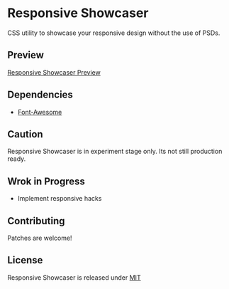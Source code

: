 Responsive Showcaser
====================
  CSS utility to showcase your responsive design without the use of PSDs.

Preview
-------
  [Responsive Showcaser Preview](https://github.com/soundarapandian/responsive-showcaser/blob/master/demo/images/showcaser-preview.png)

Dependencies
------------
  * [Font-Awesome](http://fortawesome.github.io/Font-Awesome)

Caution
-------
  Responsive Showcaser is in experiment stage only. Its not still production ready.

Wrok in Progress
----------------
  * Implement responsive hacks

Contributing
------------
  Patches are welcome!

License
--------
  Responsive Showcaser is released under [MIT](http://opensource.org/licenses/MIT)

